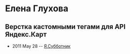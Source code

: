 # Елена Глухова

## Верстка кастомными тегами для API Яндекс.Карт
- 2011 May 28 -- [Я.Субботник](https://events.yandex.ru/lib/talks/238/)    
